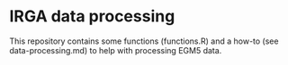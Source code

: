 # IRGA data processing

This repository contains some functions (functions.R) and a how-to (see data-processing.md) to help with processing EGM5 data. 
